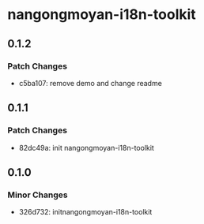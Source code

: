 # nangongmoyan-i18n-toolkit

## 0.1.2

### Patch Changes

- c5ba107: remove demo and change readme

## 0.1.1

### Patch Changes

- 82dc49a: init nangongmoyan-i18n-toolkit

## 0.1.0

### Minor Changes

- 326d732: initnangongmoyan-i18n-toolkit
